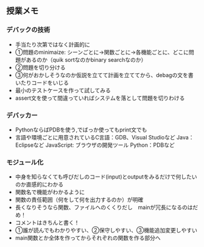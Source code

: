 ## 授業メモ

### デバックの技術 
* 手当たり次第ではなく計画的に
* ①問題のminimaize: シーンごとに→関数ごとに→各機能ごとに、どこに問題があるのか（quik sortなのかbinary searchなのか）
* ②問題を切り分ける
* ③何がおかしそうなのか仮説を立てて計画を立ててから、debagの文を書いたりコードをいじる
* 最小のテストケースを作って試してみる
* assert文を使って間違っていればシステムを落として問題を切りわける
  
### デバッカー
* PythonならばPDBを使う,でばっか使ってもprint文でも
* 言語や環境ごとに用意されているC言語：GDB、Visual Studioなど Java：Eclipseなど JavaScript: ブラウザの開発ツール Python：PDBなど

### モジュール化
* 中身を知らなくても呼びだしのコード(input)とoutputをみるだけで何したいのか直感的にわかる
* 関数名で機能がわかるように
* 関数の責任範囲（何をして何を出力するのか）が明確
* 長くなりそうなら関数、ファイルへのくくりだし　mainが冗長になるのはだめ！
* コメントはきちんと書く！
* ①誰が読んでもわかりやすい、②保守しやすい、③機能追加変更しやすい
* main関数とか全体を作ってからそれぞれの関数を作る部分へ
